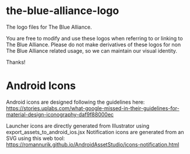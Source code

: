 the-blue-alliance-logo
======================

The logo files for The Blue Alliance.

You are free to modify and use these logos when referring to or linking to The Blue Alliance. Please do not make derivatives of these logos for non The Blue Alliance related usage, so we can maintain our visual identity.

Thanks!

Android Icons
=============
Android icons are designed following the guidelines here: https://stories.uplabs.com/what-google-missed-in-their-guidelines-for-material-design-iconography-daf9f88000ec

Launcher icons are directly generated from Illustrator using export_assets_to_android_ios.jsx
Notification icons are generated from an SVG using this web tool: https://romannurik.github.io/AndroidAssetStudio/icons-notification.html
